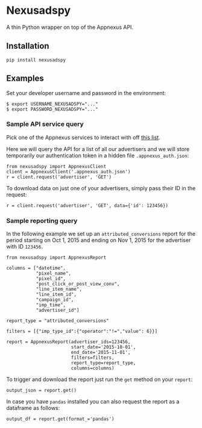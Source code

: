 # Nexusadspy

A thin Python wrapper on top of the Appnexus API.

## Installation

    pip install nexusadspy

## Examples

Set your developer username and password in the environment:

    $ export USERNAME_NEXUSADSPY="..."
    $ export PASSWORD_NEXUSADSPY="..."

### Sample API service query

Pick one of the Appnexus services to interact with off
[this list](https://wiki.appnexus.com/display/api/API+Services).

Here we will query the API for a list of all our advertisers and we
will store temporarily our authentication token in a hidden file
`.appnexus_auth.json`:

    from nexusadspy import AppnexusClient
    client = AppnexusClient('.appnexus_auth.json')
    r = client.request('advertiser', 'GET')

To download data on just one of your advertisers, simply pass their ID
in the request:

    r = client.request('advertiser', 'GET', data={'id': 123456})

### Sample reporting query

In the following example we set up an `attributed_conversions` report
for the period starting on Oct 1, 2015 and ending on Nov 1, 2015 
for the advertiser with ID `123456`.

    from nexusadspy import AppnexusReport

    columns = ["datetime",
               "pixel_name",
               "pixel_id",
               "post_click_or_post_view_conv",
               "line_item_name",
               "line_item_id",
               "campaign_id",
               "imp_time",
               "advertiser_id"]

    report_type = "attributed_conversions"

    filters = [{"imp_type_id":{"operator":"!=","value": 6}}]

    report = AppnexusReport(advertiser_ids=123456,
                            start_date='2015-10-01',
                            end_date='2015-11-01',
                            filters=filters,
                            report_type=report_type,
                            columns=columns)

To trigger and download the report just run the `get` method on your `report`:

    output_json = report.get()

In case you have `pandas` installed you can also request the report as a
dataframe as follows:

    output_df = report.get(format_='pandas')

